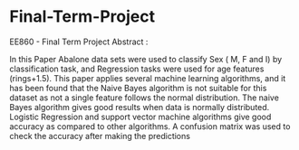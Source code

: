 # Final-Term-Project
EE860 - Final Term Project 
Abstract :

In this Paper Abalone data sets were used to classify Sex ( M, F and I) by classification task, and Regression tasks were used for age features (rings+1.5).
This paper applies several machine learning algorithms, and it has been found that the Naive Bayes algorithm is not suitable for this dataset as not a single feature follows the normal distribution.
The naive Bayes algorithm gives good results when data is normally distributed.
Logistic Regression and support vector machine algorithms give good accuracy as compared to other algorithms. A confusion matrix was used to check the accuracy after making the predictions
